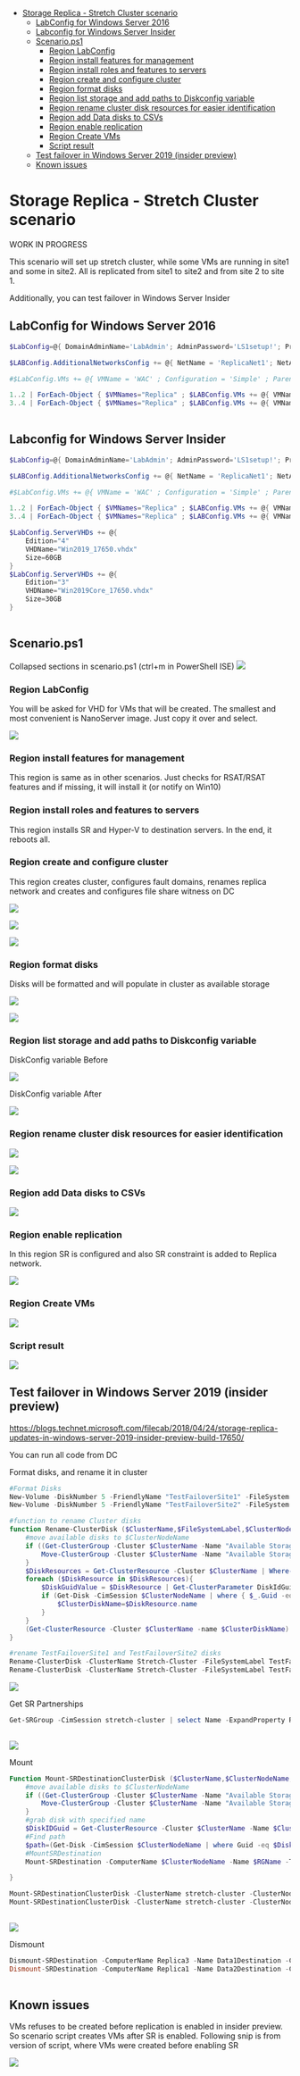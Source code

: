 <!-- TOC -->

- [Storage Replica - Stretch Cluster scenario](#storage-replica---stretch-cluster-scenario)
    - [LabConfig for Windows Server 2016](#labconfig-for-windows-server-2016)
    - [Labconfig for Windows Server Insider](#labconfig-for-windows-server-insider)
    - [Scenario.ps1](#scenariops1)
        - [Region LabConfig](#region-labconfig)
        - [Region install features for management](#region-install-features-for-management)
        - [Region install roles and features to servers](#region-install-roles-and-features-to-servers)
        - [Region create and configure cluster](#region-create-and-configure-cluster)
        - [Region format disks](#region-format-disks)
        - [Region list storage and add paths to Diskconfig variable](#region-list-storage-and-add-paths-to-diskconfig-variable)
        - [Region rename cluster disk resources for easier identification](#region-rename-cluster-disk-resources-for-easier-identification)
        - [Region add Data disks to CSVs](#region-add-data-disks-to-csvs)
        - [Region enable replication](#region-enable-replication)
        - [Region Create VMs](#region-create-vms)
        - [Script result](#script-result)
    - [Test failover in Windows Server 2019 (insider preview)](#test-failover-in-windows-server-2019-insider-preview)
    - [Known issues](#known-issues)

<!-- /TOC -->

# Storage Replica - Stretch Cluster scenario

WORK IN PROGRESS

This scenario will set up stretch cluster, while some VMs are running in site1 and some in site2. All is replicated from site1 to site2 and from site 2 to site 1.

Additionally, you can test failover in Windows Server Insider

## LabConfig for Windows Server 2016

````PowerShell
$LabConfig=@{ DomainAdminName='LabAdmin'; AdminPassword='LS1setup!'; Prefix = 'SR-'; SwitchName = 'LabSwitch'; DCEdition='4';AdditionalNetworksConfig=@();VMs=@()}

$LABConfig.AdditionalNetworksConfig += @{ NetName = 'ReplicaNet1'; NetAddress='172.16.1.'; NetVLAN='0'; Subnet='255.255.255.0'}

#$LabConfig.VMs += @{ VMName = 'WAC' ; Configuration = 'Simple' ; ParentVHD = 'Win10_G2.vhdx'  ; MemoryStartupBytes= 1GB ; MemoryMinimumBytes=1GB ; AddToolsVHD=$True ; DisableWCF=$True ; EnableWinRM=$True }

1..2 | ForEach-Object { $VMNames="Replica" ; $LABConfig.VMs += @{ VMName = "$VMNames$_" ; Configuration = 'Shared'  ; ParentVHD = 'Win2016Core_G2.vhdx'   ; SSDNumber = 2; SSDSize=200GB ; HDDNumber = 2  ; HDDSize= 2TB ; MemoryStartupBytes= 2GB ; MemoryMinimumBytes= 1GB ; VMSet= 'ReplicaSite1' ; NestedVirt=$True ; AdditionalNetworks = $True} }
3..4 | ForEach-Object { $VMNames="Replica" ; $LABConfig.VMs += @{ VMName = "$VMNames$_" ; Configuration = 'Shared'  ; ParentVHD = 'Win2016Core_G2.vhdx'   ; SSDNumber = 2; SSDSize=200GB ; HDDNumber = 2  ; HDDSize= 2TB ; MemoryStartupBytes= 2GB ; MemoryMinimumBytes= 1GB ; VMSet= 'ReplicaSite2' ; NestedVirt=$True ; AdditionalNetworks = $True} }
 
````

## Labconfig for Windows Server Insider

````PowerShell
$LabConfig=@{ DomainAdminName='LabAdmin'; AdminPassword='LS1setup!'; Prefix = 'WSLabInsider17650-'; SwitchName = 'LabSwitch'; DCEdition='4'; CreateClientParent=$false ; ClientEdition='Enterprise'; PullServerDC=$false ; Internet=$false ;AdditionalNetworksConfig=@(); VMs=@(); ServerVHDs=@()}

$LABConfig.AdditionalNetworksConfig += @{ NetName = 'ReplicaNet1'; NetAddress='172.16.1.'; NetVLAN='0'; Subnet='255.255.255.0'}

#$LabConfig.VMs += @{ VMName = 'WAC' ; Configuration = 'Simple' ; ParentVHD = 'Win10_G2.vhdx'  ; MemoryStartupBytes= 1GB ; MemoryMinimumBytes=1GB ; AddToolsVHD=$True ; DisableWCF=$True ; EnableWinRM=$True }

1..2 | ForEach-Object { $VMNames="Replica" ; $LABConfig.VMs += @{ VMName = "$VMNames$_" ; Configuration = 'Shared'  ; ParentVHD = 'Win2019Core_17650.vhdx'  ; SSDNumber = 2; SSDSize=200GB ; HDDNumber = 3  ; HDDSize= 2TB ; MemoryStartupBytes= 2GB ; MemoryMinimumBytes= 1GB ; VMSet= 'ReplicaSite1' ; NestedVirt=$True ; AdditionalNetworks = $True} }
3..4 | ForEach-Object { $VMNames="Replica" ; $LABConfig.VMs += @{ VMName = "$VMNames$_" ; Configuration = 'Shared'  ; ParentVHD = 'Win2019Core_17650.vhdx'  ; SSDNumber = 2; SSDSize=200GB ; HDDNumber = 3  ; HDDSize= 2TB ; MemoryStartupBytes= 2GB ; MemoryMinimumBytes= 1GB ; VMSet= 'ReplicaSite2' ; NestedVirt=$True ; AdditionalNetworks = $True} }

$LabConfig.ServerVHDs += @{
    Edition="4"
    VHDName="Win2019_17650.vhdx"
    Size=60GB
}
$LabConfig.ServerVHDs += @{
    Edition="3"
    VHDName="Win2019Core_17650.vhdx"
    Size=30GB
}
 

````
## Scenario.ps1

Collapsed sections in scenario.ps1 (ctrl+m in PowerShell ISE)
![](/Scenarios/StorageReplica/Stretch_Cluster/screenshots/ScenarioCollapsed.png)

### Region LabConfig

You will be asked for VHD for VMs that will be created. The smallest and most convenient is NanoServer image. Just copy it over and select.

![](/Scenarios/StorageReplica/Stretch_Cluster/screenshots/VHDPrompt.png)

### Region install features for management

This region is same as in other scenarios. Just checks for RSAT/RSAT features and if missing, it will install it (or notify on Win10)

### Region install roles and features to servers

This region installs SR and Hyper-V to destination servers. In the end, it reboots all.

### Region create and configure cluster

This region creates cluster, configures fault domains, renames replica network and creates and configures file share witness on DC

![](/Scenarios/StorageReplica/Stretch_Cluster/screenshots/Witness.png)

![](/Scenarios/StorageReplica/Stretch_Cluster/screenshots/FaultDomains.png)

![](/Scenarios/StorageReplica/Stretch_Cluster/screenshots/ReplicaNetwork.png)

### Region format disks

Disks will be formatted and will populate in cluster as available storage

![](/Scenarios/StorageReplica/Stretch_Cluster/screenshots/FormatDisksResult.png)

![](/Scenarios/StorageReplica/Stretch_Cluster/screenshots/FormatDisksResultCluadmin.png)

### Region list storage and add paths to Diskconfig variable

DiskConfig variable Before

![](/Scenarios/StorageReplica/Stretch_Cluster/screenshots/DiskConfigBefore.png)

DiskConfig variable After

![](/Scenarios/StorageReplica/Stretch_Cluster/screenshots/DiskConfigAfter.png)

### Region rename cluster disk resources for easier identification

![](/Scenarios/StorageReplica/Stretch_Cluster/screenshots/DiskRenameBefore.png)

![](/Scenarios/StorageReplica/Stretch_Cluster/screenshots/DiskRenameAfter.png)

### Region add Data disks to CSVs

![](/Scenarios/StorageReplica/Stretch_Cluster/screenshots/DisksInCSVs.png)

### Region enable replication

In this region SR is configured and also SR constraint is added to Replica network.

![](/Scenarios/StorageReplica/Stretch_Cluster/screenshots/SRStatus.png)


### Region Create VMs

![](/Scenarios/StorageReplica/Stretch_Cluster/screenshots/VMs.png)

### Script result

![](/Scenarios/StorageReplica/Stretch_Cluster/screenshots/FinishedScript.png)

## Test failover in Windows Server 2019 (insider preview)

https://blogs.technet.microsoft.com/filecab/2018/04/24/storage-replica-updates-in-windows-server-2019-insider-preview-build-17650/

You can run all code from DC

Format disks, and rename it in cluster

````PowerShell
#Format Disks
New-Volume -DiskNumber 5 -FriendlyName "TestFailoverSite1" -FileSystem ReFS -CimSession Replica1 -ErrorAction SilentlyContinue
New-Volume -DiskNumber 5 -FriendlyName "TestFailoverSite2" -FileSystem ReFS -CimSession Replica3 -ErrorAction SilentlyContinue

#function to rename Cluster disks
function Rename-ClusterDisk ($ClusterName,$FileSystemLabel,$ClusterNodeName,$NewName){
    #move available disks to $ClusterNodeName
    if ((Get-ClusterGroup -Cluster $ClusterName -Name "Available Storage").OwnerNode -ne $ClusterNodeName){
        Move-ClusterGroup -Cluster $ClusterName -Name "Available Storage" -Node $ClusterNodeName
    }
    $DiskResources = Get-ClusterResource -Cluster $ClusterName | Where-Object { $_.ResourceType -eq 'Physical Disk' -and $_.State -eq 'Online' }
    foreach ($DiskResource in $DiskResources){
        $DiskGuidValue = $DiskResource | Get-ClusterParameter DiskIdGuid
        if (Get-Disk -CimSession $ClusterNodeName | where { $_.Guid -eq $DiskGuidValue.Value } | Get-Partition | Get-Volume | where filesystemlabel -eq $FileSystemLabel){
            $ClusterDiskName=$DiskResource.name
        }
    }
    (Get-ClusterResource -Cluster $ClusterName -name $ClusterDiskName).Name=$NewName
}

#rename TestFailoverSite1 and TestFailoverSite2 disks
Rename-ClusterDisk -ClusterName Stretch-Cluster -FileSystemLabel TestFailoverSite1 -clusternodename Replica1 -NewName TestFailoverSite1
Rename-ClusterDisk -ClusterName Stretch-Cluster -FileSystemLabel TestFailoverSite2 -clusternodename Replica3 -NewName TestFailoverSite2

````

![](/Scenarios/StorageReplica/Stretch_Cluster/screenshots/FailoverDisksRenamed.png)


Get SR Partnerships

````PowerShell
Get-SRGroup -CimSession stretch-cluster | select Name -ExpandProperty Replicas | ft Name, DataVolume,ReplicationMode,ReplicationStatus
 
````

![](/Scenarios/StorageReplica/Stretch_Cluster/screenshots/Replicas.png)

Mount

````PowerShell
Function Mount-SRDestinationClusterDisk ($ClusterName,$ClusterNodeName,$RGName,$ClusterDiskName){
    #move available disks to $ClusterNodeName
    if ((Get-ClusterGroup -Cluster $ClusterName -Name "Available Storage").OwnerNode -ne $ClusterNodeName){
        Move-ClusterGroup -Cluster $ClusterName -Name "Available Storage" -Node $ClusterNodeName
    }
    #grab disk with specified name
    $DiskIDGuid = Get-ClusterResource -Cluster $ClusterName -Name $ClusterDiskName | Get-ClusterParameter DiskIdGuid
    #Find path
    $path=(Get-Disk -CimSession $ClusterNodeName | where Guid -eq $DiskIDGuid.Value | Get-Partition | Get-Volume).path
    #MountSRDestination
    Mount-SRDestination -ComputerName $ClusterNodeName -Name $RGName -TemporaryPath $path -Confirm:0

}

Mount-SRDestinationClusterDisk -ClusterName stretch-cluster -ClusterNodeName replica3 -RGName Data1Destination -ClusterDiskName TestFailoverSite2
Mount-SRDestinationClusterDisk -ClusterName stretch-cluster -ClusterNodeName replica1 -RGName Data2Destination -ClusterDiskName TestFailoverSite1
 
````

![](/Scenarios/StorageReplica/Stretch_Cluster/screenshots/FailoverDisksMounted.png)


Dismount

````PowerShell
Dismount-SRDestination -ComputerName Replica3 -Name Data1Destination -Confirm:0
Dismount-SRDestination -ComputerName Replica1 -Name Data2Destination -Confirm:0
 
````

## Known issues

VMs refuses to be created before replication is enabled in insider preview. So scenario script creates VMs after SR is enabled. Following snip is from version of script, where VMs were created before enabling SR

![](/Scenarios/StorageReplica/Stretch_Cluster/screenshots/VMsNotCreated.png)

